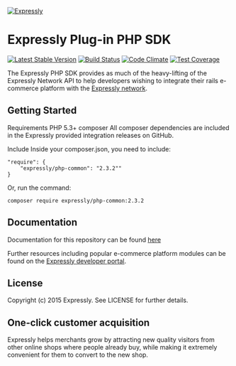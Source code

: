 [![Expressly](http://developer.buyexpressly.com/img/expressly-logo-sm-gray.png)](https://buyexpressly.com)
# Expressly Plug-in PHP SDK

[![Latest Stable Version](https://poser.pugx.org/expressly/php-common/version)](https://packagist.org/packages/expressly/php-common)
[![Build Status](https://api.travis-ci.org/expressly/php-common.png)](https://travis-ci.org/expressly/php-common)
[![Code Climate](https://codeclimate.com/github/expressly/php-common/badges/gpa.svg)](https://codeclimate.com/github/expressly/php-common)
[![Test Coverage](https://codeclimate.com/github/expressly/php-common/badges/coverage.svg)](https://codeclimate.com/github/expressly/php-common/coverage)

The Expressly PHP SDK provides as much of the heavy-lifting of the Expressly Network API to help developers wishing to
integrate their rails e-commerce platform with the [Expressly network](https://buyexpressly.com).

## Getting Started

Requirements
PHP 5.3+
composer
All composer dependencies are included in the Expressly provided integration releases on GitHub.

Include
Inside your composer.json, you need to include:

    "require": {
        "expressly/php-common": "2.3.2""
    }

Or, run the command:

    composer require expressly/php-common:2.3.2

## Documentation

Documentation for this repository can be found [here](http://expressly.readthedocs.io/en/latest/)

Further resources including popular e-commerce platform modules can be found on the 
[Expressly developer portal](http://developer.buyexpressly.com).

## License

Copyright (c) 2015 Expressly. See LICENSE for further details.

## One-click customer acquisition

Expressly helps merchants grow by attracting new quality visitors from other online shops where people already buy, 
while making it extremely convenient for them to convert to the new shop.
